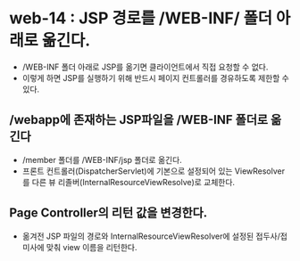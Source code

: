 # web-14 : JSP 경로를 /WEB-INF/ 폴더 아래로 옮긴다.
- /WEB-INF 폴더 아래로 JSP를 옮기면 클라이언트에서 직접 요청할 수 없다.
- 이렇게 하면 JSP를 실행하기 위해 반드시 페이지 컨트롤러를 경유하도록 제한할 수 있다.

## /webapp에 존재하는 JSP파일을 /WEB-INF 폴더로 옮긴다
- /member 폴더를 /WEB-INF/jsp 폴더로 옮긴다.
- 프론트 컨트롤러(DispatcherServlet)에 기본으로 설정되어 있는 ViewResolver를 다른 뷰 리졸버(InternalResourceViewResolve)로 교체한다.

## Page Controller의 리턴 값을 변경한다.
- 옮겨전 JSP 파일의 경로와 InternalResourceViewResolver에 설정된 접두사/접미사에 맞춰 view 이름을 리턴한다.